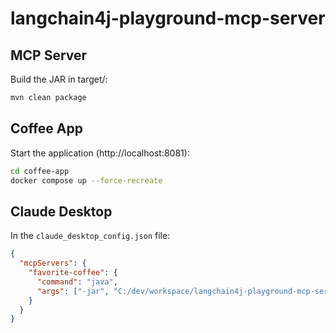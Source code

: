 # langchain4j-playground-mcp-server

## MCP Server

Build the JAR in target/:
```bash
mvn clean package
```

## Coffee App

Start the application (http://localhost:8081):
```bash
cd coffee-app
docker compose up --force-recreate
```

## Claude Desktop

In the `claude_desktop_config.json` file:

```json
{
  "mcpServers": {
    "favorite-coffee": {
      "command": "java",
      "args": ["-jar", "C:/dev/workspace/langchain4j-playground-mcp-server-1.0-SNAPSHOT-runner.jar"]
    }
  }
}
```